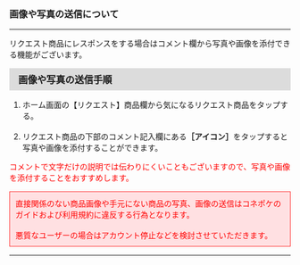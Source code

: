 <h3>画像や写真の送信について</h3>
<hr>

リクエスト商品にレスポンスをする場合はコメント欄から写真や画像を添付できる機能がございます。

<div style="padding: 7px 15px; margin-top: 15px; margin-bottom: 15px; border: 1px solid #dcdcdc; background-color: #dcdcdc; font-size: 120%">
<strong>画像や写真の送信手順</strong>
</div>

<ol>
<li>ホーム画面の【リクエスト】商品欄から気になるリクエスト商品をタップする。</li>
<br>
<li>リクエスト商品の下部のコメント記入欄にある<strong>［アイコン］</strong>をタップすると写真や画像を添付することができます。</li>
</ol>

<font color="ff0000">コメントで文字だけの説明では伝わりにくいこともございますので、写真や画像を添付することをおすすめします。</font>

<div style="padding: 10px; margin-top: 15px; margin-bottom: 15px; border: 1px solid #ff3333; background-color: #ffe0e2;"><font color="ff0000">
直接関係のない商品画像や手元にない商品の写真、画像の送信はコネポケのガイドおよび利用規約に違反する行為となります。<br>
<br>
悪質なユーザーの場合はアカウント停止などを検討させていただきます。
</font>
</div>

<hr>